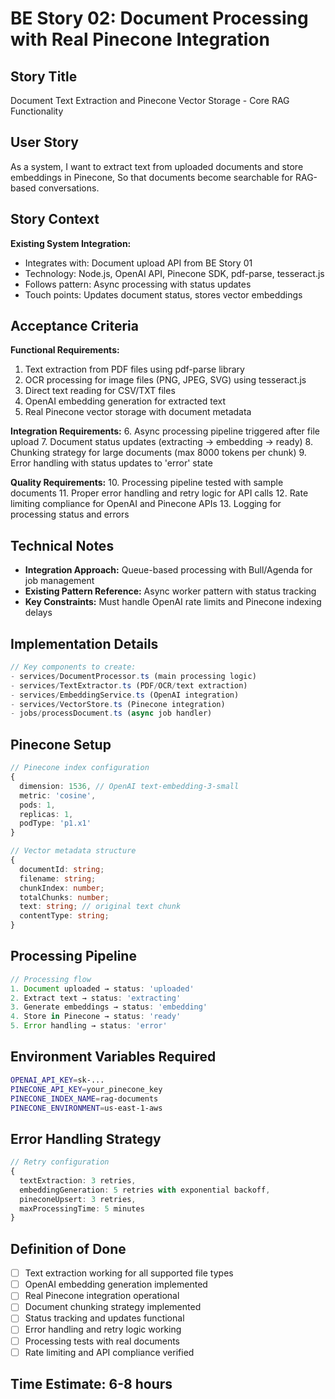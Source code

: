 # BE Story 02: Document Processing with Real Pinecone Integration

## Story Title
Document Text Extraction and Pinecone Vector Storage - Core RAG Functionality

## User Story
As a system,
I want to extract text from uploaded documents and store embeddings in Pinecone,
So that documents become searchable for RAG-based conversations.

## Story Context
**Existing System Integration:**
- Integrates with: Document upload API from BE Story 01
- Technology: Node.js, OpenAI API, Pinecone SDK, pdf-parse, tesseract.js
- Follows pattern: Async processing with status updates
- Touch points: Updates document status, stores vector embeddings

## Acceptance Criteria

**Functional Requirements:**
1. Text extraction from PDF files using pdf-parse library
2. OCR processing for image files (PNG, JPEG, SVG) using tesseract.js
3. Direct text reading for CSV/TXT files
4. OpenAI embedding generation for extracted text
5. Real Pinecone vector storage with document metadata

**Integration Requirements:**
6. Async processing pipeline triggered after file upload
7. Document status updates (extracting → embedding → ready)
8. Chunking strategy for large documents (max 8000 tokens per chunk)
9. Error handling with status updates to 'error' state

**Quality Requirements:**
10. Processing pipeline tested with sample documents
11. Proper error handling and retry logic for API calls
12. Rate limiting compliance for OpenAI and Pinecone APIs
13. Logging for processing status and errors

## Technical Notes
- **Integration Approach:** Queue-based processing with Bull/Agenda for job management
- **Existing Pattern Reference:** Async worker pattern with status tracking
- **Key Constraints:** Must handle OpenAI rate limits and Pinecone indexing delays

## Implementation Details
```typescript
// Key components to create:
- services/DocumentProcessor.ts (main processing logic)
- services/TextExtractor.ts (PDF/OCR/text extraction)
- services/EmbeddingService.ts (OpenAI integration)
- services/VectorStore.ts (Pinecone integration)
- jobs/processDocument.ts (async job handler)
```

## Pinecone Setup
```typescript
// Pinecone index configuration
{
  dimension: 1536, // OpenAI text-embedding-3-small
  metric: 'cosine',
  pods: 1,
  replicas: 1,
  podType: 'p1.x1'
}

// Vector metadata structure
{
  documentId: string;
  filename: string;
  chunkIndex: number;
  totalChunks: number;
  text: string; // original text chunk
  contentType: string;
}
```

## Processing Pipeline
```typescript
// Processing flow
1. Document uploaded → status: 'uploaded'
2. Extract text → status: 'extracting'
3. Generate embeddings → status: 'embedding'
4. Store in Pinecone → status: 'ready'
5. Error handling → status: 'error'
```

## Environment Variables Required
```bash
OPENAI_API_KEY=sk-...
PINECONE_API_KEY=your_pinecone_key
PINECONE_INDEX_NAME=rag-documents
PINECONE_ENVIRONMENT=us-east-1-aws
```

## Error Handling Strategy
```typescript
// Retry configuration
{
  textExtraction: 3 retries,
  embeddingGeneration: 5 retries with exponential backoff,
  pineconeUpsert: 3 retries,
  maxProcessingTime: 5 minutes
}
```

## Definition of Done
- [ ] Text extraction working for all supported file types
- [ ] OpenAI embedding generation implemented
- [ ] Real Pinecone integration operational
- [ ] Document chunking strategy implemented
- [ ] Status tracking and updates functional
- [ ] Error handling and retry logic working
- [ ] Processing tests with real documents
- [ ] Rate limiting and API compliance verified

## Time Estimate: 6-8 hours